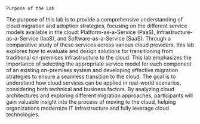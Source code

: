                                                                                                                          Purpose of the Lab
The purpose of this lab is to provide a comprehensive understanding of cloud migration and adoption strategies, focusing on the different service models available in the cloud: Platform-as-a-Service (PaaS), Infrastructure-as-a-Service (IaaS), and Software-as-a-Service (SaaS). Through a comparative study of these services across various cloud providers, this lab explores how to evaluate and design solutions for transitioning from traditional on-premises infrastructure to the cloud.
This lab emphasizes the importance of selecting the appropriate service model for each component of an existing on-premises system and developing effective migration strategies to ensure a seamless transition to the cloud. The goal is to understand how cloud services can be applied in real-world scenarios, considering both technical and business factors.
By analyzing cloud architectures and exploring different migration approaches, participants will gain valuable insight into the process of moving to the cloud, helping organizations modernize IT infrastructure and fully leverage cloud technologies.


                                                                
